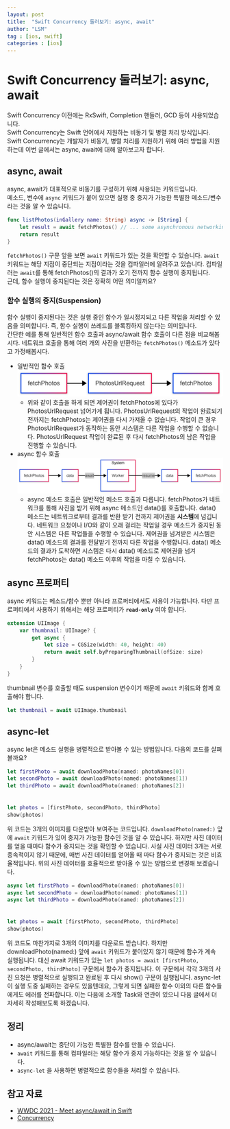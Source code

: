 ```yaml
---
layout: post
title:  "Swift Concurrency 둘러보기: async, await"
author: "LSM"
tag : [ios, swift]
categories : [ios]
---
```


# Swift Concurrency 둘러보기: async, await
Swift Concurrency 이전에는 RxSwift, Completion 핸들러, GCD 등이 사용되었습니다.  
Swift Concurrency는 Swift 언어에서 지원하는 비동기 및 병렬 처리 방식입니다.  
Swift Concurrency는 개발자가 비동기, 병렬 처리를 지원하기 위해 여러 방법을 지원하는데 이번 글에서는 async, await에 대해 알아보고자 합니다.

## async, await
async, await가 대표적으로 비동기를 구성하기 위해 사용되는 키워드입니다.  
메소드, 변수에 `async` 키워드가 붙어 있으면 실행 중 중지가 가능한 특별한 메소드/변수라는 것을 알 수 있습니다.

```swift
func listPhotos(inGallery name: String) async -> [String] {
    let result = await fetchPhotos() // ... some asynchronous networking code ...
    return result
}
```
`fetchPhotos()` 구문 앞을 보면 `await` 키워드가 있는 것을 확인할 수 있습니다. `await` 키워드는 해당 지점이 중단되는 지점이라는 것을 컴파일러에 알려주고 있습니다. 컴파일러는 `await`를 통해 fetchPhotos()의 결과가 오기 전까지 함수 실행이 중지됩니다.  
근데, 함수 실행이 중지된다는 것은 정확히 어떤 의미일까요?

### 함수 실행의 중지(Suspension)
함수 실행이 중지된다는 것은 실행 중인 함수가 일시정지되고 다른 작업을 처리할 수 있음을 의미합니다. 즉, 함수 실행이 쓰레드를 블록킹하지 않는다는 의미입니다.  
간단한 예를 통해 일반적인 함수 호출과 async/await 함수 호출이 다른 점을 비교해봅시다.
네트워크 호출을 통해 여러 개의 사진을 반환하는 `fetchPhotos()` 메소드가 있다고 가정해봅시다.
- 일반적인 함수 호출
![normal_call](https://raw.githubusercontent.com/songmilee/songmilee.github.io/refs/heads/master/2025/_resources/250317/sync_call.png)
  - 위와 같이 호출을 하게 되면 제어권이 fetchPhotos에 있다가 PhotosUrlRequest 넘어가게 됩니다. PhotosUrlRequest의 작업이 완료되기 전까지는 fetchPhotos는 제어권을 다시 가져올 수 없습니다. 작업이 큰 경우 PhotosUrlRequest가 동작하는 동안 시스템은 다른 작업을 수행할 수 없습니다. PhotosUrlRequest 작업이 완료된 후 다시 fetchPhotos의 남은 작업을 진행할 수 있습니다. 
- async 함수 호출
![async_call](https://raw.githubusercontent.com/songmilee/songmilee.github.io/refs/heads/master/2025/_resources/250317/async_call.png)
  - async 메소드 호출은 일반적인 메소드 호출과 다릅니다. fetchPhotos가 네트워크를 통해 사진을 받기 위해 async 메소드인 data()를 호출합니다. data() 메소드는 네트워크로부터 결과를 반환 받기 전까지 제어권을 **시스템**에 넘깁니다. 네트워크 요청이나 I/O와 같이 오래 걸리는 작업일 경우 메소드가 중지된 동안 시스템은 다른 작업들을 수행할 수 있습니다. 
  제어권을 넘겨받은 시스템은 data() 메소드의 결과를 전달받기 전까지 다른 작업을 수행합니다. data() 메소드의 결과가 도착하면 시스템은 다시 data() 메소드로 제어권을 넘겨 fetchPhotos는 data() 메소드 이후의 작업을 마칠 수 있습니다. 

## async 프로퍼티
async 키워드는 메소드/함수 뿐만 아니라 프로퍼티에서도 사용이 가능합니다. 
다만 프로퍼티에서 사용하기 위해서는 해당 프로퍼티가 **`read-only`** 여야 합니다.
```swift
extension UIImage {
    var thumbnail: UIImage? {
        get async {
            let size = CGSize(width: 40, height: 40)
            return await self.byPreparingThumbnail(ofSize: size)
        }
    }
}
```
thumbnail 변수를 호출할 때도 suspension 변수이기 때문에 `await` 키워드와 함께 호출해야 합니다.
```swift
let thumbnail = await UIImage.thumbnail
```

## async-let
async let은 메소드 실행을 병렬적으로 받아볼 수 있는 방법입니다.
다음의 코드를 살펴볼까요?
```swift
let firstPhoto = await downloadPhoto(named: photoNames[0])
let secondPhoto = await downloadPhoto(named: photoNames[1])
let thirdPhoto = await downloadPhoto(named: photoNames[2])


let photos = [firstPhoto, secondPhoto, thirdPhoto]
show(photos)
```
위 코드는 3개의 이미지를 다운받아 보여주는 코드입니다. `downloadPhoto(named:)` 앞에 `await` 키워드가 있어 중지가 가능한 함수인 것을 알 수 있습니다. 하지만 사진 데이터를 얻을 때마다 함수가 중지되는 것을 확인할 수 있습니다. 사실 사진 데이터 3개는 서로 종속적이지 않기 때문에, 매번 사진 데이터를 얻어올 때 마다 함수가 중지되는 것은 비효율적입니다. 위의 사진 데이터를 효율적으로 받아올 수 있는 방법으로 변경해 보겠습니다.

```swift
async let firstPhoto = downloadPhoto(named: photoNames[0])
async let secondPhoto = downloadPhoto(named: photoNames[1])
async let thirdPhoto = downloadPhoto(named: photoNames[2])


let photos = await [firstPhoto, secondPhoto, thirdPhoto]
show(photos)
```
위 코드도 마찬가지로 3개의 이미지를 다운로드 받습니다. 하지만 downloadPhoto(named:) 앞에 `await` 키워드가 붙어있지 않기 때문에 함수가 계속 실행됩니다. 대신 await 키워드가 있는 `let photos = await [firstPhoto, secondPhoto, thirdPhoto]` 구문에서 함수가 중지됩니다. 이 구문에서 각각 3개의 사진 요청은 병렬적으로 실행되고 완료된 후 다시 show() 구문이 실행됩니다.
async-let이 실행 도중 실패하는 경우도 있을텐데요, 그렇게 되면 실패한 함수 이외의 다른 함수들에게도 에러를 전파합니다. 이는 다음에 소개할 Task와 연관이 있으니 다음 글에서 더 자세히 작성해보도록 하겠습니다.

## 정리
- async/await는 중단이 가능한 특별한 함수를 만들 수 있습니다.
- `await` 키워드를 통해 컴파일러는 해당 함수가 중지 가능하다는 것을 알 수 있습니다.
- `async-let` 을 사용하면 병렬적으로 함수들을 처리할 수 있습니다. 

## 참고 자료
- [WWDC 2021 - Meet async/await in Swift](https://developer.apple.com/videos/play/wwdc2021/10132/)
- [Concurrency](https://docs.swift.org/swift-book/documentation/the-swift-programming-language/concurrency/)